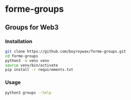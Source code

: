 # forme-groups

## Groups for Web3

### Installation

```bash
git clone https://github.com/boyroywax/forme-groups.git
cd forme-groups
python3 -m venv venv
source venv/bin/activate
pip install -r requirements.txt
```

### Usage

```bash
python3 groups --help
```

